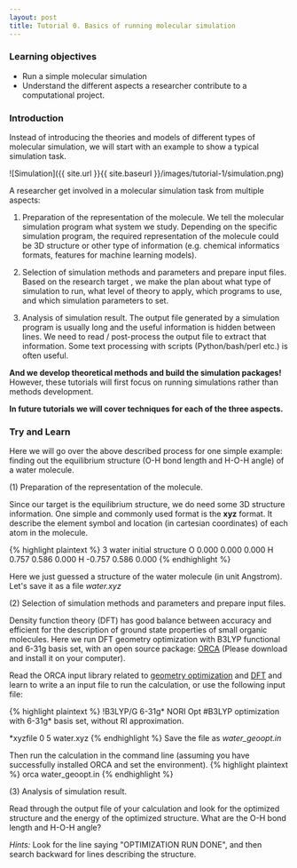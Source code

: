```yaml
---
layout: post
title: Tutorial 0. Basics of running molecular simulation
---
```


### Learning objectives
* Run a simple molecular simulation
* Understand the different aspects a researcher contribute to a computational project.

### Introduction
Instead of introducing the theories and models of different types of molecular simulation, we will start with an example to show a typical simulation task.

![Simulation]({{ site.url }}{{ site.baseurl }}/images/tutorial-1/simulation.png)

A researcher get involved in a molecular simulation task from multiple aspects:

1. Preparation of the representation of the molecule. We tell the molecular simulation program what system we study. Depending on the specific simulation program, the required representation of the molecule could be 3D structure or other type of information (e.g. chemical informatics formats, features for machine learning models).

1. Selection of simulation methods and parameters and prepare input files.
Based on the research target , we make the plan about what type of simulation to run, what level of theory to apply, which programs to use, and which simulation parameters to set.

1. Analysis of simulation result. The output file generated by a simulation program is usually long and the useful information is hidden between lines. We need to read / post-process the output file to extract that information. Some text processing with scripts (Python/bash/perl etc.) is often useful.

**And we develop theoretical methods and build the simulation packages!** However, these tutorials will first focus on running simulations rather than methods development.

**In future tutorials we will cover techniques for each of the three aspects.**

### Try and Learn

Here we will go over the above described process for one simple example: finding out the equilibrium structure (O-H bond length and H-O-H angle) of a water molecule.

(1) Preparation of the representation of the molecule.

Since our target is the equilibrium structure, we do need some 3D structure information. One simple and commonly used format is the **xyz** format. It describe the element symbol and location (in cartesian coordinates) of each atom in the molecule.

{% highlight plaintext %}
3
water initial structure
O  0.000 0.000 0.000
H  0.757 0.586 0.000
H -0.757 0.586 0.000
{% endhighlight %}

Here we just guessed a structure of the water molecule (in unit Angstrom). Let's save it as a file *water.xyz*

(2) Selection of simulation methods and parameters and prepare input files.

Density function theory (DFT) has good balance between accuracy and efficient for the description of ground state properties of small organic molecules. Here we run DFT geometry optimization with B3LYP functional and 6-31g basis set, with an open source package: [ORCA](https://orcaforum.kofo.mpg.de/app.php/portal) (Please download and install it on your computer).

Read the ORCA input library related to [geometry optimization](https://sites.google.com/site/orcainputlibrary/geometry-optimizations) and [DFT](https://sites.google.com/site/orcainputlibrary/dft) and learn to write a an input file to run the calculation, or use the following input file:

{% highlight plaintext %}
!B3LYP/G 6-31g* NORI Opt
#B3LYP optimization with 6-31g* basis set, without RI approximation.

*xyzfile 0 5 water.xyz
{% endhighlight %}
Save the file as *water_geoopt.in*

Then run the calculation in the command line (assuming you have successfully installed ORCA and set the environment).
{% highlight plaintext %}
orca water_geoopt.in
{% endhighlight %}

(3) Analysis of simulation result.

Read through the output file of your calculation and look for the optimized structure and the energy of the optimized structure. What are the O-H bond length and H-O-H angle?

*Hints:* Look for the line saying "OPTIMIZATION RUN DONE", and then search backward for lines describing the structure.
